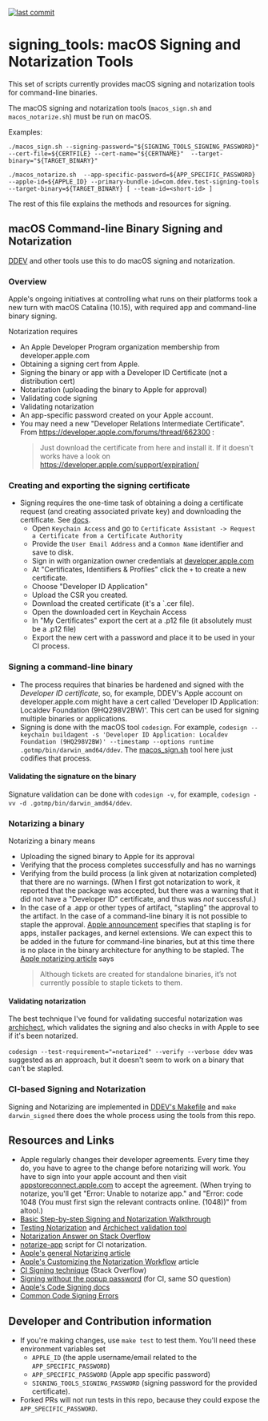 [![last commit](https://img.shields.io/github/last-commit/ddev/signing_tools)](https://github.com/ddev/signing_tools/commits)

# signing_tools: macOS Signing and Notarization Tools

This set of scripts currently provides macOS signing and notarization tools for command-line binaries.

The macOS signing and notarization tools (`macos_sign.sh` and `macos_notarize.sh`) must be run on macOS.

Examples:

`./macos_sign.sh --signing-password="${SIGNING_TOOLS_SIGNING_PASSWORD}" --cert-file=${CERTFILE} --cert-name="${CERTNAME}"  --target-binary="${TARGET_BINARY}"`

`./macos_notarize.sh  --app-specific-password=${APP_SPECIFIC_PASSWORD} --apple-id=${APPLE_ID} --primary-bundle-id=com.ddev.test-signing-tools --target-binary=${TARGET_BINARY} [ --team-id=<short-id> ]`

The rest of this file explains the methods and resources for signing.

## macOS Command-line Binary Signing and Notarization

[DDEV](https://github.com/ddev/ddev) and other tools use this to do macOS signing and notarization.

### Overview

Apple's ongoing initiatives at controlling what runs on their platforms took a new turn with macOS Catalina (10.15), with required app and command-line binary signing.

Notarization requires

* An Apple Developer Program organization membership from developer.apple.com
* Obtaining a signing cert from Apple.
* Signing the binary or app with a Developer ID Certificate (not  a distribution cert)
* Notarization (uploading the binary to Apple for approval)
* Validating code signing
* Validating notarization
* An app-specific password created on your Apple account.
* You may need a new "Developer Relations Intermediate Certificate". From https://developer.apple.com/forums/thread/662300 :
  > Just download the certificate from here and install it. If it doesn't works have a look on https://developer.apple.com/support/expiration/

### Creating and exporting the signing certificate

* Signing requires the one-time task of obtaining a doing a certificate request (and creating associated private key) and downloading the certificate. See [docs](https://developer.apple.com/library/archive/documentation/Security/Conceptual/CodeSigningGuide/Procedures/Procedures.html).
  * Open `Keychain Access` and go to `Certificate Assistant -> Request a Certificate from a Certificate Authority`
  * Provide the `User Email Address` and a `Common Name` identifier and save to disk.
  * Sign in with organization owner credentials at [developer.apple.com](https://developer.apple.com)
  * At "Certificates, Identiifiers & Profiles" click the `+` to create a new certificate.
  * Choose "Developer ID Application"
  * Upload the CSR you created.
  * Download the created certificate (it's a `.cer file).
  * Open the downloaded cert in Keychain Access
  * In "My Certificates" export the cert at a .p12 file (it absolutely must be a .p12 file)
  * Export the new cert with a password and place it to be used in your CI process.

### Signing a command-line binary

* The process requires that binaries be hardened and signed with the *Developer ID certificate*, so, for example, DDEV's Apple account on developer.apple.com might have a cert called 'Developer ID Application: Localdev Foundation (9HQ298V2BW)'. This cert can be used for signing multiple binaries or applications.
* Signing is done with the macOS tool `codesign`. For example,
`codesign --keychain buildagent -s 'Developer ID Application: Localdev Foundation (9HQ298V2BW)' --timestamp --options runtime .gotmp/bin/darwin_amd64/ddev`. The [macos_sign.sh](macos_sign.sh) tool here just codifies that process.

#### Validating the signature on the binary

Signature validation can be done with `codesign -v`, for example, `codesign -vv -d .gotmp/bin/darwin_amd64/ddev`.

### Notarizing a binary

Notarizing a binary means

* Uploading the signed binary to Apple for its approval
* Verifying that the process completes successfully and has no warnings
* Verifying from the build process (a link given at notarization completed) that there are no warnings. (When I first got notarization to work, it reported that the package was accepted, but there was a warning that it did not have a "Developer ID" certificate, and thus was *not* successful.)
* In the case of a .app or other types of artifact, "stapling" the approval to the artifact. In the case of a command-line binary it is not possible to staple the approval. [Apple announcement](https://developer.apple.com/news/?id=06032019i) specifies that stapling is for apps, installer packages, and kernel extensions. We can expect this to be added in the future for command-line binaries, but at this time there is no place in the binary architecture for anything to be stapled. The [Apple notarizing article](https://developer.apple.com/documentation/xcode/notarizing_macos_software_before_distribution/customizing_the_notarization_workflow#3087720) says
    > Although tickets are created for standalone binaries, it’s not currently possible to staple tickets to them.

#### Validating notarization

The best technique I've found for validating succesful notarization was [archichect](https://eclecticlight.co/2019/11/26/how-to-check-quarantine-64-bit-signature-and-notarization-for-almost-anything/), which validates the signing and also checks in with Apple to see if it's been notarized.

`codesign --test-requirement="=notarized" --verify --verbose ddev` was suggested as an approach, but it doesn't seem to work on a binary that can't be stapled.

### CI-based Signing and Notarization

Signing and Notarizing are implemented in [DDEV's Makefile](https://github.com/ddev/ddev/blob/9f43569444c9c28fbfb3bab77f35aa49a4bd6a09/Makefile#L130-L141) and `make darwin_signed` there does the whole process using the tools from this repo.

## Resources and Links

* Apple regularly changes their developer agreements. Every time they do, you have to agree to the change before notarizing will work. You have to sign into your apple account and then visit [appstoreconnect.apple.com](https://appstoreconnect.apple.com/agreements/#/) to accept the agreement. (When trying to notarize, you'll get "Error: Unable to notarize app." and "Error: code 1048 (You must first sign the relevant contracts online. (1048))" from altool.)
* [Basic Step-by-step Signing and Notarization Walkthrough](http://www.zarkonnen.com/signing_notarizing_catalina)
* [Testing Notarization](https://eclecticlight.co/2019/11/26/how-to-check-quarantine-64-bit-signature-and-notarization-for-almost-anything/) and [Archichect validation tool](https://eclecticlight.co/32-bitcheck-archichect/)
* [Notarization Answer on Stack Overflow](https://stackoverflow.com/questions/56890749/macos-notarize-in-script/56890758#56890758)
* [notarize-app](https://www.notion.so/randyfay/Notarization-Catalina-e8d037cb6caf44fc9eef339f092faa64#e590379f4a35498181b18554a49fac88) script for CI notarization.
* [Apple's general Notarizing article](https://developer.apple.com/documentation/xcode/notarizing_macos_software_before_distribution)
* [Apple's Customizing the Notarization Workflow](https://developer.apple.com/documentation/xcode/notarizing_macos_software_before_distribution/customizing_the_notarization_workflow) article
* [CI Signing technique](https://stackoverflow.com/a/40039594/215713) (Stack Overflow)
* [Signing without the popup password](https://stackoverflow.com/a/40039594/215713) (for CI, same SO question)
* [Apple's Code Signing docs](https://developer.apple.com/library/archive/documentation/Security/Conceptual/CodeSigningGuide/Procedures/Procedures.html)
* [Common Code Signing Errors](https://medium.com/@SharpFive/common-code-signing-errors-codesign-failed-with-exit-code-1-1ffa5f4785c9)

## Developer and Contribution information

* If you're making changes, use `make test` to test them. You'll need these environment variables set
    * `APPLE_ID` (the apple username/email related to the `APP_SPECIFIC_PASSWORD`)
    * `APP_SPECIFIC_PASSWORD` (Apple app specific password)
    * `SIGNING_TOOLS_SIGNING_PASSWORD` (signing password for the provided certificate).
* Forked PRs will not run tests in this repo, because they could expose the `APP_SPECIFIC_PASSWORD`.
